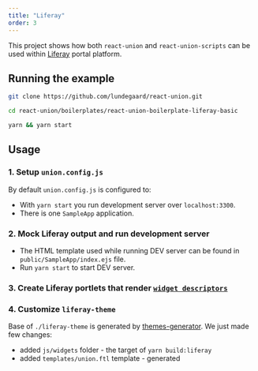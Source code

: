 ```yaml
---
title: "Liferay"
order: 3
---
```


This project shows how both `react-union` and `react-union-scripts` can be used within [Liferay](https://dev.liferay.com/) portal platform.

## Running the example

```sh
git clone https://github.com/lundegaard/react-union.git

cd react-union/boilerplates/react-union-boilerplate-liferay-basic

yarn && yarn start
```

## Usage

### 1. Setup `union.config.js`

By default `union.config.js` is configured to:

- With `yarn start` you run development server over `localhost:3300`.
- There is one `SampleApp` application.

### 2. Mock Liferay output and run development server

- The HTML template used while running DEV server can be found in `public/SampleApp/index.ejs` file.
- Run `yarn start` to start DEV server.

### 3. Create Liferay portlets that render [`widget descriptors`](https://github.com/lundegaard/react-union/blob/master/packages/react-union/API.md#widget-descriptor)

### 4. Customize `liferay-theme`

Base of `./liferay-theme` is generated by [themes-generator](https://dev.liferay.com/develop/tutorials/-/knowledge_base/7-0/themes-generator). We just made few changes:

- added `js/widgets` folder - the target of `yarn build:liferay`
- added `templates/union.ftl` template - generated <script /> tags for bundle scripts
- added `templates/portal-normal.ftl` template - we put include `union.ftl`
- added `js/widgets` and `templates/union.ftl` to `.gitignore`

### 5. Run proxy server over locally running Liferay instance

- Run `yarn start:proxy` to start proxy server with Hot Module Replacement available
- Configure proxy in `union.config.js`. By default the target is `localhost:8080`

### 6. Deploy production build to Liferay theme

- Run `yarn build:liferay`.
- Build theme in `liferay-theme` folder and deploy.

## Using the Boilerplate

Make sure you have Yarn v1.3.1 or higher and Node v8 or higher.

### Starting develop server

```sh
yarn start
```

### Starting proxy over Liferay

```sh
yarn start:proxy
```

### Production build

Bundle to `build` folder

```sh
yarn build
```

### Production build and deploy to Liferay theme

Bundle to Liferay theme's `js` folder

```sh
yarn build:liferay
```

### Running unit tests in watch mode

```sh
yarn test
```

### Analyze build

```sh
yarn build --release --analyze
```

## Project structure

```
react-union-boilerplate
├── public 				- Contains templates for your application builds
|	└── SampleApp		- Folder stores static assets for application SampleApp
|		└── css			- Shared CSS
|			└── ...
|		└── fonts		- Shared fonts
|			└── ...
|		└── index.ejs 	- Template for the html-webpack-plugin
|		└── union.ejs 	- Template for the html-webpack-plugin if `target=liferay`
|		└── favicon.ico
├── liferay-theme       - Liferay theme, target of build if `target=liferay`
├── src
|	├── apps			- Each nested folder defines different application build
|	|	└── SampleApp	- Folder for application SampleApp
|	|		└── fonts
|	|			└── ...
|	|		└── components
|	|			└── Root
|	|				└── Root.js
|	|				└── Root.css
|	|				└── index.js
|	|		└── index.js
|	|		└── routes.js - Creates widget routes objects
|	└── widgets
|		├── Content 	- Base folder for Content widget
|		|	└── components
|		|		└── ...
|		|	└── content.widget.js - Files with *.widget.js are loaded async when requested
|		└── Hero		- Base folder for Hero widget
|			└── components
|				└── ...
|			└── hero.widget.js - Exports widget`s root component
|
├── .babelrc 			- Babel config for ES6+ syntax
├── .editorconfig
├── .eslintignore
├── .eslintrc.js 		- Extends eslint-config-react-union
├── .gitignore
├── jest.config.js 		- Jest's config for unit testing
├── package.json
├── README.md
└── union.config.js 	- React Union scripts confiration
```

# FAQ

## _How to move out the `liferay-theme` folder from the root directory of my project?_

Just cut and place the folder to the new location. After that, update `paths.build` in `union.config.js`.
